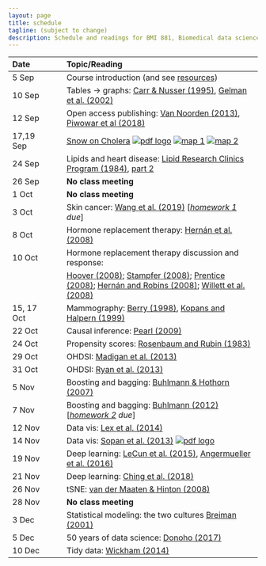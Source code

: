 ```yaml
---
layout: page
title: schedule
tagline: (subject to change)
description: Schedule and readings for BMI 881, Biomedical data science scholarly literature
---
```


| Date    | &nbsp;&nbsp;&nbsp;&nbsp;   | Topic/Reading  |
| :------ | -- | :----- |
| 5 Sep   |    | Course introduction (and see [resources](resources.html))
| 10 Sep  |    | Tables &rarr; graphs: [Carr & Nusser (1995)](http://mason.gmu.edu/~dcarr/lib/v6n3.pdf), [Gelman et al. (2002)](https://doi.org/10.1198/000313002317572790)
| 12 Sep  |    | Open access publishing: [Van Noorden (2013)](https://doi.org/10.1038/495426a), [Piwowar et al (2018)](https://doi.org/10.7717/peerj.4375)
| 17,19 Sep  |    | [Snow on Cholera](http://www.ph.ucla.edu/epi/snow/snowbook.html) [![pdf logo](https://kbroman.org/pages/icons16/pdf-icon.png)](assets/snow_cholera.pdf) [![map 1](https://kbroman.org/pages/icons16/pdf-icon.png)](https://www.ph.ucla.edu/epi/snow/snowmap1.pdf) [![map 2](https://kbroman.org/pages/icons16/pdf-icon.png)](https://www.ph.ucla.edu/epi/snow/snowmap2.pdf) |
| 24 Sep |     | Lipids and heart disease: [Lipid Research Clinics Program (1984)](https://doi.org/10.1001/jama.1984.03340270029025), [part 2](https://doi.org/10.1001/jama.1984.03340270043026) |
| 26 Sep  |    | **No class meeting** |
| 1 Oct   |    | **No class meeting** |
| 3 Oct   |    | Skin cancer: [Wang et al. (2019)](https://doi.org/10.1001/jamadermatol.2019.2335) \[_[homework 1](homework1.html) due_\] |
| 8 Oct   |   | Hormone replacement therapy: [Hern&aacute;n et al. (2008)](https://doi.org/10.1097/EDE.0b013e3181875e61) |
| 10 Oct  |   | Hormone replacement therapy discussion and response:
|         |   | [Hoover (2008)](https://doi.org/10.1097/EDE.0b013e318188e21d); [Stampfer (2008)](https://doi.org/10.1097/EDE.0b013e318188442e); [Prentice (2008)](https://doi.org/10.1097/EDE.0b013e318188e83b); [Hern&aacute;n and Robins (2008)](https://doi.org/10.1097/EDE.0b013e318188e85f); [Willett et al. (2008)](https://doi.org/10.1097/EDE.0b013e318188e84e) |
| 15, 17 Oct |  | Mammography: [Berry (1998)](https://doi.org/10.1093/jnci/90.19.1431), [Kopans and Halpern (1999)](https://doi.org/10.1093/jnci/91.4.382) |
| 22 Oct    |  | Causal inference: [Pearl (2009)](http://doi.org/10.1214/09-SS057)  |
| 24 Oct    |  | Propensity scores: [Rosenbaum and Rubin (1983)](http://doi.org/10.1093/biomet/70.1.41) |
| 29 Oct    |  | OHDSI: [Madigan et al. (2013)](https://doi.org/10.1093/aje/kwt010) |
| 31 Oct    |  | OHDSI: [Ryan et al. (2013)](https://doi.org/10.1038/psp.2013.52) |
| 5 Nov     |  | Boosting and bagging: [Buhlmann & Hothorn (2007)](https://doi.org/10.1093/aje/kwt010) |
| 7 Nov     |  | Boosting and bagging: [Buhlmann (2012)](https://doi.org/10.1007/978-3-642-21551-3_33) \[_[homework 2](homework2.html) due_\] |
| 12 Nov    |  | Data vis: [Lex et al. (2014)](https://doi.org/10.1109/TVCG.2014.2346248)
| 14 Nov    |  | Data vis: [Sopan et al. (2013)](https://doi.org/10.1080/10447318.2012.687676) [![pdf logo](https://kbroman.org/pages/icons16/pdf-icon.png)](http://www.cs.umd.edu/~ben/Sopan2013Exploring.pdf)
| 19 Nov    |  | Deep learning: [LeCun et al. (2015)](https://doi.org/10.1038/nature14539), [Angermueller et al. (2016)](https://doi.org/10.15252/msb.20156651)
| 21 Nov    |  | Deep learning: [Ching et al. (2018)](https://doi.org/10.1098/rsif.2017.0387) |
| 26 Nov    |  | tSNE: [van der Maaten & Hinton (2008)](http://www.jmlr.org/papers/volume9/vandermaaten08a/vandermaaten08a.pdf)  |
| 28 Nov    |  | **No class meeting** |
| 3 Dec     |  | Statistical modeling: the two cultures [Breiman (2001)](https://doi.org/10.1214/ss/1009213726) |
| 5 Dec     |  | 50 years of data science: [Donoho (2017)](https://doi.org/10.1080/10618600.2017.1384734) |
| 10 Dec    |  | Tidy data: [Wickham (2014)](https://doi.org/10.18637/jss.v059.i10) |
